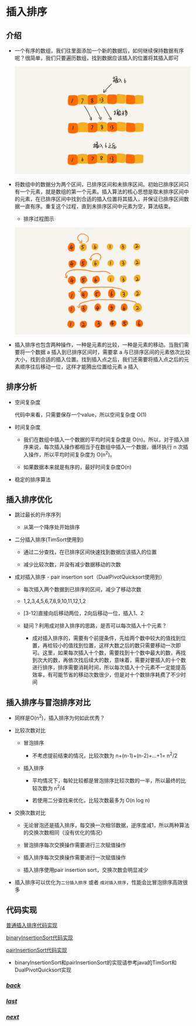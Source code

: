 # 插入排序

## 介绍

- 一个有序的数组，我们往里面添加一个新的数据后，如何继续保持数据有序呢？很简单，我们只要遍历数组，找到数据应该插入的位置将其插入即可

	![](./picture/插入排序原理.jpg)

- 将数组中的数据分为两个区间，已排序区间和未排序区间。初始已排序区间只有一个元素，就是数组的第一个元素。插入算法的核心思想是取未排序区间中的元素，在已排序区间中找到合适的插入位置将其插入，并保证已排序区间数据一直有序。重复这个过程，直到未排序区间中元素为空，算法结束。

	- 排序过程图示

	![](./picture/插入排序过程.jpg)

- 插入排序也包含两种操作，一种是元素的比较，一种是元素的移动。当我们需要将一个数据 a 插入到已排序区间时，需要拿 a 与已排序区间的元素依次比较大小，找到合适的插入位置。找到插入点之后，我们还需要将插入点之后的元素顺序往后移动一位，这样才能腾出位置给元素 a 插入

## 排序分析

- 空间复杂度
	
	代码中来看，只需要保存一个value，所以空间复杂度 O(1)

- 时间复杂度

	- 我们在数组中插入一个数据的平均时间复杂度是 O(n)。所以，对于插入排序来说，每次插入操作都相当于在数组中插入一个数据，循环执行 n 次插入操作，所以平均时间复杂度为 O(n<sup>2</sup>)。
	
	- 如果数据本来就是有序的，最好时间复杂度O(n)

- 稳定的排序算法

## 插入排序优化

- 跳过最长的升序序列
	
	- 从第一个降序处开始排序
	
- 二分插入排序(TimSort使用到)

	- 通过二分查找，在已排序区间快速找到数据应该插入的位置
	
	- 减少比较次数，并没有减少数据移动的次数

- 成对插入排序 - pair insertion sort（DualPivotQuicksort使用到）
	
	- 每次插入两个数据到已排序的区间，减少了移动次数
	
	- 1,2,3,4,5,6,7,8,9,10,11,12,1,2
	
	- [3-12]直接向后移动两位，2向后移动一位，插入1、2

	- 疑问？利用成对排入排序的思路，是否可以每次插入十个元素？
		
		- 成对插入排序的，需要有个前提条件，先给两个数中较大的值找到位置，再给较小的值找到位置，这样大数之后的数只需要移动一次即可。这里，如果每次插入十个数，需要找到十个数中最大的数，再找到次大的数，再依次找后续大的数，意味着，需要对要插入的十个数进行排序，排序需要消耗时间，所以每次插入十个元素不一定能提高效率，有可能节省的移动次数很少，但是对十个数排序耗费了不少时间

## 插入排序与冒泡排序对比

- 同样是O(n<sup>2</sup>)，插入排序为何如此优秀？

- 比较次数对比

	- 冒泡排序

		- 不考虑提前结束的情况，比较次数为 n+(n-1)+(n-2)+…+1= n<sup>2</sup>/2

	- 插入排序

		- 平均情况下，每轮比较都是冒泡排序比较次数的一半，所以最终的比较次数为 n<sup>2</sup>/4

		- 若使用二分查找来优化，比较次数最多为 O(n log n)

- 交换次数对比

	- 无论冒泡还是插入排序，每交换一次相邻数据，逆序度减1，所以两种算法的交换次数相同（没有优化的情况）

	- 冒泡排序每次交换操作需要进行三次赋值操作
	
	- 插入排序每次交换操作需要进行一次赋值操作

	- 插入排序使用pair insertion sort，交换次数会明显减少

- 插入排序可以优化为`二分插入排序` 或者 `成对插入排序`，性能会比冒泡排序高效很多

## 代码实现

[普通插入排序代码实现](../../../src/main/java/fanrui/study/sort/InsertSort.java)

[binaryInsertionSort代码实现](../../../src/main/java/fanrui/study/sort/BinaryInsertSort.java)

[pairInsertionSort代码实现](../../../src/main/java/fanrui/study/sort/PairInsertSort.java)

- binaryInsertionSort和pairInsertionSort的实现请参考java的TimSort和DualPivotQuicksort实现

### [*back*](../)

### [*last*](../1.冒泡排序)

### [*next*](../3.选择排序)
